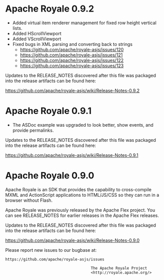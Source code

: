 Apache Royale 0.9.2
===================

- Added virtual item renderer management for fixed row height vertical lists.
- Added HScrollViewport
- Added VScrollViewport
- Fixed bugs in XML parsing and converting back to strings
  - https://github.com/apache/royale-asjs/issues/120
  - https://github.com/apache/royale-asjs/issues/121
  - https://github.com/apache/royale-asjs/issues/122
  - https://github.com/apache/royale-asjs/issues/123

Updates to the RELEASE_NOTES discovered after this file was packaged into the release artifacts can be found here:

https://github.com/apache/royale-asjs/wiki/Release-Notes-0.9.2

Apache Royale 0.9.1
===================

- The ASDoc example was upgraded to look better, show events, and provide permalinks.

Updates to the RELEASE_NOTES discovered after this file was packaged into the release artifacts can be found here:

https://github.com/apache/royale-asjs/wiki/Release-Notes-0.9.1

Apache Royale 0.9.0
===================

Apache Royale is an SDK that provides the capability to cross-compile MXML 
and ActionScript applications to HTML/JS/CSS so they can run in a browser
without Flash.

Apache Royale was previously released by the Apache Flex project.  You can
see RELEASE_NOTES for earlier releases in the Apache Flex releases.

Updates to the RELEASE_NOTES discovered after this file was packaged into the release artifacts can be found here:

https://github.com/apache/royale-asjs/wiki/Release-Notes-0.9.0

Please report new issues to our bugbase at:

    https://github.com/apache/royale-asjs/issues

                                          The Apache Royale Project
                                          <http://royale.apache.org/>
